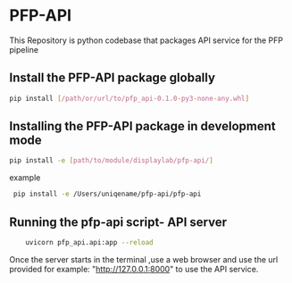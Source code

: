 # PFP-API
This Repository is python codebase that packages API service for the PFP pipeline 

## Install the PFP-API package globally

```sh
pip install [/path/or/url/to/pfp_api-0.1.0-py3-none-any.whl]
```

## Installing the PFP-API package in development mode

```sh
pip install -e [path/to/module/displaylab/pfp-api/]
```
example

```sh
 pip install -e /Users/uniqename/pfp-api/pfp-api
```

## Running the pfp-api script- API server 
```sh
    uvicorn pfp_api.api:app --reload
```

Once the server starts in the terminal ,use a web browser and use the url provided for example: "http://127.0.0.1:8000" to use the API service.





